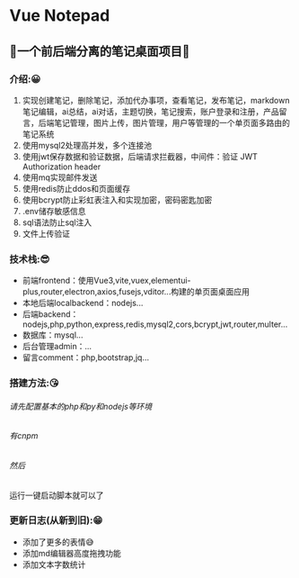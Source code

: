 # Vue Notepad

## 🚀一个前后端分离的笔记桌面项目🚀

### 介绍:😀

1. 实现创建笔记，删除笔记，添加代办事项，查看笔记，发布笔记，markdown笔记编辑，ai总结，ai对话，主题切换，笔记搜索，账户登录和注册，产品留言，后端笔记管理，图片上传，图片管理，用户等管理的一个单页面多路由的笔记系统
2. 使用mysql2处理高并发，多个连接池
3. 使用jwt保存数据和验证数据，后端请求拦截器，中间件：验证 JWT Authorization header
4. 使用mq实现邮件发送
5. 使用redis防止ddos和页面缓存
6. 使用bcrypt防止彩虹表注入和实现加密，密码密匙加密
7. .env储存敏感信息
8. sql语法防止sql注入
9. 文件上传验证

### 技术栈:😎

* 前端frontend：使用Vue3,vite,vuex,elementui-plus,router,electron,axios,fusejs,vditor...构建的单页面桌面应用
* 本地后端localbackend：nodejs...
* 后端backend：nodejs,php,python,express,redis,mysql2,cors,bcrypt,jwt,router,multer...
* 数据库：mysql...
* 后台管理admin：...
* 留言comment：php,bootstrap,jq...

### 搭建方法:😘

###### 请先配置基本的php和py和nodejs等环境

###### 有cnpm

###### 然后

运行一键启动脚本就可以了

### 更新日志(从新到旧):😁

* 添加了更多的表情😅
* 添加md编辑器高度拖拽功能
* 添加文本字数统计

